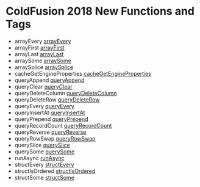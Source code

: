 # ColdFusion 2018 New Functions and Tags

- arrayEvery [arrayEvery](functions/arrayEvery.md)
- arrayFirst [arrayFirst](functions/arrayFirst.md)
- arrayLast [arrayLast](functions/arrayLast.md)
- arraySome [arraySome](functions/arraySome.md)
- arraySplice [arraySplice](functions/arraySplice.md)
- cacheGetEngineProperties [cacheGetEngineProperties](functions/cacheGetEngineProperties.md)
- queryAppend [queryAppend](functions/queryAppend.md)
- queryClear [queryClear](functions/queryClear.md)
- queryDeleteColumn [queryDeleteColumn](functions/queryDeleteColumn.md)
- queryDeleteRow [queryDeleteRow](functions/queryDeleteRow.md)
- queryEvery [queryEvery](functions/queryEvery.md)
- queryInsertAt [queryInsertAt](functions/queryInsertAt.md)
- queryPrepend [queryPrepend](functions/queryPrepend.md)
- queryRecordCount [queryRecordCount](functions/queryRecordCount.md)
- queryReverse [queryReverse](functions/queryReverse.md)
- queryRowSwap [queryRowSwap](functions/queryRowSwap.md)
- querySlice [querySlice](functions/querySlice.md)
- querySome [querySome](functions/querySome.md)
- runAsync [runAsync](functions/runAsync.md)
- structEvery [structEvery](functions/structEvery.md)
- structIsOrdered [structIsOrdered](functions/structIsOrdered.md)
- structSome [structSome](functions/structSome.md)
